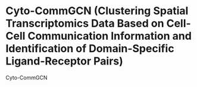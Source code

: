# Cyto-CommGCN (Clustering Spatial Transcriptomics Data Based on Cell-Cell Communication Information and Identification of Domain-Specific Ligand-Receptor Pairs)
Cyto-CommGCN 
